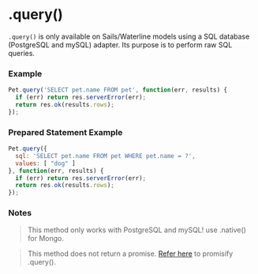 # .query()

`.query()` is only available on Sails/Waterline models using a SQL database (PostgreSQL and mySQL) adapter.  Its purpose is to perform raw SQL queries.


### Example

```js
Pet.query('SELECT pet.name FROM pet', function(err, results) {
  if (err) return res.serverError(err);
  return res.ok(results.rows);
});
```

### Prepared Statement Example

```js
Pet.query({
  sql: 'SELECT pet.name FROM pet WHERE pet.name = ?',
  values: [ "dog" ]
}, function(err, results) {
  if (err) return res.serverError(err);
  return res.ok(results.rows);
});
```

### Notes
> This method only works with PostgreSQL and mySQL! use .native() for Mongo.

> This method does not return a promise. [Refer here](http://stackoverflow.com/questions/21886630/how-to-use-model-query-with-promises-in-sailsjs-waterline) to promisify .query().





<docmeta name="displayName" value=".query()">
<docmeta name="pageType" value="method">
